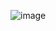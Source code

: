 ![image](https://user-images.githubusercontent.com/69719886/188724792-1725ea48-8cb1-4a2e-8e6d-a062538205b2.png)
